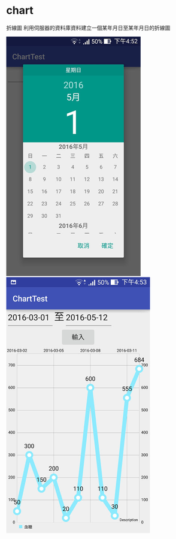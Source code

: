 # chart
折線圖
利用伺服器的資料庫資料建立一個某年月日至某年月日的折線圖

![](https://github.com/andysoil/chart/blob/master/picture/Screenshot_2016-05-01-16-52-45.jpg)
![](https://github.com/andysoil/chart/blob/master/picture/Screenshot_2016-05-01-16-53-01.jpg)



